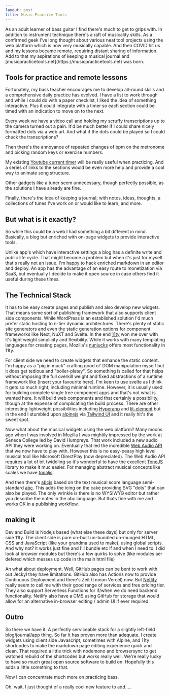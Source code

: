 ```yaml
---
layout: post
title: Music Practice Tools
---
```


<div class="message">
As an adult learner of bass guitar I find there's much to get to grips with. In addition to instrument technique there's a raft of musicality skills. As a confirmed geek I've long thought about various neat tool projects using the web platform which is now very musically capable. And then COVID hit us and my lessons became remote, requiring distant sharing of information. Add to that my aspirations of keeping a musical journal and [musicpracticetools.net](https://musicpracticetools.net) was born.
</div>

## Tools for practice and remote lessons

Fortunately, my bass teacher encourages me to develop all-round skills and a comprehensive daily practice has evolved. I have a list to work through and while I could do with a paper checklist, I liked the idea of something interactive. Plus it could integrate with a timer so each section could be timed with an indication to move on to the next.

Every week we have a video call and holding my scruffy transcriptions up to the camera turned out a pain. It'd be much better if I could share nicely formatted dots via a web url. And what if the dots could be played so I could check the transcriptions?

Then there's the annoyance of repeated changes of bpm on the metronome and picking random keys or exercise numbers.

My existing [Youtube current timer](https://github.com/music-practice-tools/youtube-current-time) will be really useful when practicing. And a series of links to the sections would be even more help and provide a cool way to animate song structure.

Other gadgets like a tuner seem unnecessary, though perfectly possible, as the solutions I have already are fine.

Finally, there's the idea of keeping a journal, with notes, ideas, thoughts, a collections of tunes I've work on or would like to learn, and more.

## But what is it exactly?

So while this could be a web I had something a bit different in mind. Basically, a blog but enriched with on-page widgets to provide interactive tools.

Unlike app's which have interactive settings a blog has a definite write and public life cycle. That might become a problem but when it's just for myself that's really not an issue. I'm happy to hack enriched markdown in an editor and deploy. An app has the advantage of an easy route to monetization via SaaS, but eventually I decide to make it open source in case others find it useful during these times.

## The Technical Stack

It has to be easy create pages and publish and also develop new widgets. That means some sort of publishing framework that also supports client side components. While WordPress is an established solution I'd much prefer static hosting to n-tier dynamic architectures. There's plenty of static site generators and even the static generation options for component frameworks like Next, NuXT and Svelte. In the end [11ty](https://www.11ty.dev/) won me over with it's light weight simplicity and flexibility. While it works with many templating languages for creating pages, Mozilla's [nunjucks](https://mozilla.github.io/nunjucks/) offers most functionality in 11ty.

For client side we need to create widgets that enhance the static content. I'm happy as a "pig in muck" crafting good ol' DOM manipulation myself but it does get tedious and "boiler-platey". So something is called for that helps without imposing the full overkill weight and fixed abstractions of a runtime framework like [insert your favourite here]. I'm keen to use svelte as I think it gets so much right, including minimal runtime. However, it is usually used for building complete single tree component apps and that's not what is wanted here. It will build web components and that certainly a possibility, though at the expense of complicating the build process. There are other interesting lightweight possibilities including [Hyperapp](https://hyperapp.dev/) and [lit-element](https://lit-element.polymer-project.org/) but in the end I stumbled upon [alpinejs](https://github.com/alpinejs/alpine) via [Tailwind UI](https://tailwindui.com/) and it really hit's the sweet spot.

Now what about the musical widgets using the web platform? Many moons ago when I was involved in Mozilla I was mightily impressed by the work at Seneca College led by David Humpreys. That work included a new audio API they were working on. Eventually that led the incredible [Web Audio API](https://developer.mozilla.org/en-US/docs/Web/API/Web_Audio_API) that we now have to play with. However this is no easy-peasy high level musical tool like Microsoft DirectPlay (now depreciated). The Web Audio API requires a lot of bit twiddling so it's wonderful to have the excellent [ToneJS](https://tonejs.github.io/) library to make it muc easier. For managing abstract musical concepts like scales we have [tonaljs](https://github.com/tonaljs/tonal).

And then there's [abcjs](https://paulrosen.github.io/abcjs/) based on the text musical score language semi-standard [abc](http://abcnotation.com/wiki/abc:standard:v2.1#first_and_second_repeats). This adds the icing on the cake providing SVG "dots" that can also be played. The only wrinkle is there is no WYSIWYG editor but rather you describe the notes in the abc language. But thats fine with me and works OK in a publishing workflow.

## making it

Dev and Build is Nodejs based (what else these days) but only for server side 11ty. The client side is pure un-built un-bundled un-munged HTML, CSS and JavaScript (like your grandma used to make), using global scripts. And why not? it works just fine and I'll bundle etc if and when I need to. I did look at browser modules but there's a few quirks to solve (like modules aer defered which messes up code in the main html file)

An what about deployment. Well, GitHub pages can be bent to work with out Jeckyl they have limitations. GitHub also has Actions now to provide Continuous Deployment and there's Zeit (I mean Vercel) now. But [Netlify](https://www.netlify.com/) really seem to call me with their good range of services and free pricing tier. They also support Serverless Functions for if/when we do need backend functionality. Netlify also have a CMS using GitHub for storage that would allow for an alternative in-browser editing / admin UI if ever required.

## Outro

So there we have it. A perfectly serviceable stack for a slightly left-field blog/journal/app thing. So far it has  proven more than adequate. I create widgets using client side Javascript, sometimes with Alpine, and 11ty shortcodes to make the markdown page editing experience quick and clean. That required a little trick with nodemono and browsersync to get watched rebuild of the shortcodes but works really well. We're really lucky to have so much great open source software to build on. Hopefully this adds a little something to that.

Now I can concentrate much more on practicing bass.

Oh, wait, I just thought of a really cool new feature to add.....
